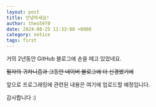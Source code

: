 ```yaml
---
layout: post
title: 안녕하세요!
author: theo5970
date: 2024-08-25 11:33:00 +0900
category: notice
tags: first
---
```


거의 2년동안 GitHub 블로그에 손을 떼고 있었네요.

~~필자의 귀차니즘과 그동안 네이버 블로그에 더 신경썼기에~~

앞으로 프로그래밍에 관련된 내용은 여기에 업로드할 예정입니다.

감사합니다 :)